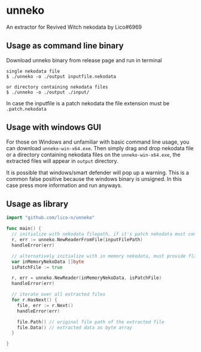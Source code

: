 # unneko

An extractor for Revived Witch nekodata by Lico#6969


## Usage as command line binary 

Download unneko binary from release page and run in terminal 

```
single nekodata file
$ ./unneko -o ./output inputfile.nekodata

or directory containing nekodata files
$ ./unneko -o ./output ./input/
```

In case the inputfile is a patch nekodata the file extension must be `.patch.nekodata` 

## Usage with windows GUI

For those on Windows and unfamiliar with basic command line usage, you can download `unneko-win-x64.exe`.
Then simply drag and drop nekodata file or a directory containing nekodata files on the `unneko-win-x64.exe`, 
the extracted files will appear in `output` directory.

It is possible that windows/smart defender will pop up a warning. This is a common false positive because 
the windows binary is unsigned. In this case press more information and run anyways.

## Usage as library

```go
import "github.com/lico-n/unneko"

func main() {
  // initialize with nekodata filepath, if it's patch nekodata must contain `.patch.nekodata` file extension
  r, err := unneko.NewReaderFromFile(inputFilePath)
  handleError(err)

  // alternatively initialize with in memory nekodata, must provide flag whether this is a patch file
  var inMemoryNekoData []byte
  isPatchFile := true 

  r, err = unneko.NewReader(inMemoryNekoData, isPatchFile)
  handleError(err)

  // iterate over all extracted files
  for r.HasNext() {
    file, err := r.Next()
    handleError(err)

    file.Path() // original file path of the extracted file 
    file.Data() // extracted data as byte array 
  }

}
```


